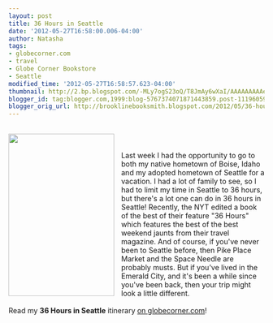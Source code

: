 ```yaml
---
layout: post
title: 36 Hours in Seattle
date: '2012-05-27T16:58:00.006-04:00'
author: Natasha
tags:
- globecorner.com
- travel
- Globe Corner Bookstore
- Seattle
modified_time: '2012-05-27T16:58:57.623-04:00'
thumbnail: http://2.bp.blogspot.com/-MLy7ogS23oQ/T8JmAy6wXaI/AAAAAAAAAeI/Qe2OnpuU1mk/s72-c/36hrs.jpg
blogger_id: tag:blogger.com,1999:blog-5767374071871443859.post-1119605957633987059
blogger_orig_url: http://brooklinebooksmith.blogspot.com/2012/05/36-hours-in-seattle.html
---
```


<br /><a href="http://2.bp.blogspot.com/-MLy7ogS23oQ/T8JmAy6wXaI/AAAAAAAAAeI/Qe2OnpuU1mk/s1600/36hrs.jpg" imageanchor="1" style="clear: left; float: left; margin-bottom: 1em; margin-right: 1em;"><img border="0" height="320" src="http://2.bp.blogspot.com/-MLy7ogS23oQ/T8JmAy6wXaI/AAAAAAAAAeI/Qe2OnpuU1mk/s320/36hrs.jpg" width="208" /></a><br /><br />Last week I had the opportunity to go to both my native hometown of Boise, Idaho and my adopted hometown of Seattle for a vacation. I had a lot of family to see, so I had to limit my time in Seattle to 36 hours, but there's a lot one can do in 36 hours in Seattle! Recently, the NYT edited a book of the best of their feature "36 Hours" which features the best of the best weekend jaunts from their travel magazine. And of course, if you've never been to Seattle before, then Pike Place Market and the Space Needle are probably musts. But if you've lived in the Emerald City, and it's been a while since you've been back, then your trip might look a little different.<br /><br /><span style="font-family: inherit;">Read my&nbsp;<b>36 Hours in Seattle</b> itinerary&nbsp;<a href="http://globecornerbookstore.com/blogs/2012/05/27/36-hours-in-seattle/">on globecorner.com</a>!</span>